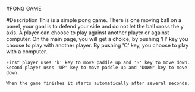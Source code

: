 #PONG GAME


#Description 
    This is a simple pong game. 
    There is one moving ball on a panel, your goal is to defend your side
    and do not let the ball cross the y axis. A player can choose to play 
    against another player or against computer. On the main page, you will
    get a choice, by pushing 'H' key you choose to play with another player.
    By pushing 'C' key, you choose to play with a computer.
    
    First player uses 'k' key to move paddle up and 'S' key to move down.
    Second player uses 'UP' key to move paddle up and 'DOWN' key to move down.
    
    When the game finishes it starts automatically after several seconds.


